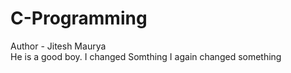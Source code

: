 # C-Programming
Author - Jitesh Maurya
<br>
He is a good boy.
I changed Somthing
I again changed something